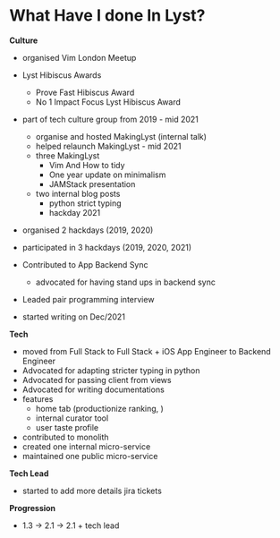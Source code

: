 # What Have I done In Lyst?

**Culture**

- organised Vim London Meetup

- Lyst Hibiscus Awards

  - Prove Fast Hibiscus Award
  - No 1 Impact Focus Lyst Hibiscus Award

- part of tech culture group from 2019 - mid 2021

  - organise and hosted MakingLyst (internal talk)
  - helped relaunch MakingLyst - mid 2021
  - three MakingLyst
    - Vim And How to tidy
    - One year update on minimalism
    - JAMStack presentation
  - two internal blog posts
    - python strict typing
    - hackday 2021

- organised 2 hackdays (2019, 2020)

- participated in 3 hackdays (2019, 2020, 2021)

- Contributed to App Backend Sync

  - advocated for having stand ups in backend sync

- Leaded pair programming interview

- started writing on Dec/2021

**Tech**

- moved from Full Stack to Full Stack + iOS App Engineer to Backend Engineer
- Advocated for adapting stricter typing in python
- Advocated for passing client from views
- Advocated for writing documentations
- features
  - home tab (productionize ranking, )
  - internal curator tool
  - user taste profile
- contributed to monolith
- created one internal micro-service
- maintained one public micro-service

**Tech Lead**

- started to add more details jira tickets

**Progression**

- 1.3 -> 2.1 -> 2.1 + tech lead
